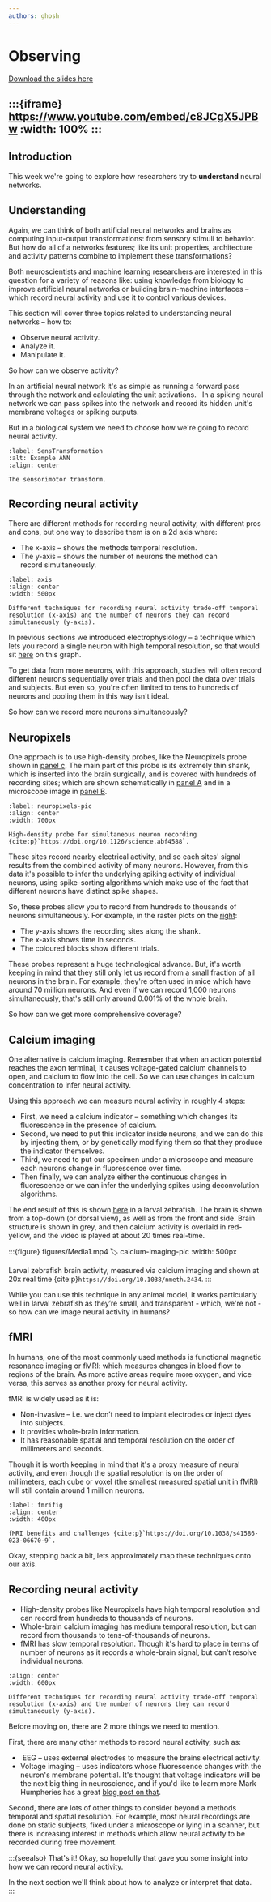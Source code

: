 ```yaml
---
authors: ghosh
---
```


# Observing

[Download the slides here](slides/W6-V0-observing.pptx)

:::{iframe} https://www.youtube.com/embed/c8JCgX5JPBw
:width: 100%
:::
---

## Introduction

This week we're going to explore how researchers try to **understand** neural networks. 

## Understanding

Again, we can think of both artificial neural networks and brains as computing input-output transformations: from sensory stimuli to behavior. But how do all of a networks features; like its unit properties, architecture and activity patterns combine to implement these transformations?

Both neuroscientists and machine learning researchers are interested in this question for a variety of reasons like: using knowledge from biology to improve artificial neural networks or building brain-machine interfaces – which record neural activity and use it to control various devices.

This section will cover three topics related to understanding neural networks – how to:
* Observe neural activity.
* Analyze it. 
* Manipulate it. 

So how can we observe activity?

In an artificial neural network it's as simple as running a forward pass through the network and calculating the unit activations.  
In a spiking neural network we can pass spikes into the network and record its hidden unit's membrane voltages or spiking outputs.

But in a biological system we need to choose how we're going to record neural activity.

```{figure} figures/sensorimotor.png
:label: SensTransformation
:alt: Example ANN
:align: center

The sensorimotor transform. 
```

## Recording neural activity

There are different methods for recording neural activity, with different pros and cons, but one way to describe them is on a 2d axis where: 

* The x-axis – shows the methods temporal resolution.
* The y-axis – shows the number of neurons the method can record simultaneously. 

```{figure} figures/observingPicture1.png
:label: axis
:align: center
:width: 500px

Different techniques for recording neural activity trade-off temporal resolution (x-axis) and the number of neurons they can record simultaneously (y-axis).
```

In previous sections we introduced electrophysiology – a technique which lets you record a single neuron with high temporal resolution, so that would sit [here](#axis) on this graph.  

To get data from more neurons, with this approach, studies will often record different neurons sequentially over trials and then pool the data over trials and subjects. But even so, you're often limited to tens to hundreds of neurons and pooling them in this way isn't ideal. 

So how can we record more neurons simultaneously? 

## Neuropixels

One approach is to use high-density probes, like the Neuropixels probe shown in [panel c](#neuropixels-pic). The main part of this probe is its extremely thin shank, which is inserted into the brain surgically, and is covered with hundreds of recording sites; which are shown schematically in [panel A](#neuropixels-pic) and in a microscope image in [panel B](#neuropixels-pic).

```{figure} figures/observingPicture2.png
:label: neuropixels-pic
:align: center
:width: 700px

High-density probe for simultaneous neuron recording {cite:p}`https://doi.org/10.1126/science.abf4588`.
```

These sites record nearby electrical activity, and so each sites' signal results from the combined activity of many neurons. However, from this data it's possible to infer the underlying spiking activity of individual neurons, using spike-sorting algorithms which make use of the fact that different neurons have distinct spike shapes. 

So, these probes allow you to record from hundreds to thousands of neurons simultaneously. For example, in the raster plots on the [right](#neuropixels-pic):

* The y-axis shows the recording sites along the shank.
* The x-axis shows time in seconds.
* The coloured blocks show different trials.

These probes represent a huge technological advance. But, it's worth keeping in mind that they still only let us record from a small fraction of all neurons in the brain. For example, they're often used in mice which have around 70 million neurons. And even if we can record 1,000 neurons simultaneously, that's still only around 0.001% of the whole brain.

So how can we get more comprehensive coverage? 

## Calcium imaging

One alternative is calcium imaging. Remember that when an action potential reaches the axon terminal, it causes voltage-gated calcium channels to open, and calcium to flow into the cell. So we can use changes in calcium concentration to infer neural activity. 

Using this approach we can measure neural activity in roughly 4 steps:

* First, we need a calcium indicator – something which changes its fluorescence in the presence of calcium.
* Second, we need to put this indicator inside neurons, and we can do this by injecting them, or by genetically modifying them so that they produce the indicator themselves. 
* Third, we need to put our specimen under a microscope and measure each neurons change in fluorescence over time.
* Then finally, we can analyze either the continuous changes in fluorescence or we can infer the underlying spikes using deconvolution algorithms.  

The end result of this is shown [here](#calcium-imaging-pic) in a larval zebrafish. The brain is shown from a top-down (or dorsal view), as well as from the front and side. Brain structure is shown in grey, and then calcium activity is overlaid in red-yellow, and the video is played at about 20 times real-time.

:::{figure} figures/Media1.mp4
:label: calcium-imaging-pic
:width: 500px

Larval zebrafish brain activity, measured via calcium imaging and shown at 20x real time {cite:p}`https://doi.org/10.1038/nmeth.2434`.
:::

While you can use this technique in any animal model, it works particularly well in larval zebrafish as they’re small, and transparent - which, we're not - so how can we image neural activity in humans?  

## fMRI

In humans, one of the most commonly used methods is functional magnetic resonance imaging or fMRI: which measures changes in blood flow to regions of the brain. As more active areas require more oxygen, and vice versa, this serves as another proxy for neural activity. 

fMRI is widely used as it is: 

* Non-invasive – i.e. we don’t need to implant electrodes or inject dyes into subjects.
* It provides whole-brain information.
* It has reasonable spatial and temporal resolution on the order of millimeters and seconds.  

Though it is worth keeping in mind that it's a proxy measure of neural activity, and even though the spatial resolution is on the order of millimeters, each cube or voxel (the smallest measured spatial unit in fMRI) will still contain around 1 million neurons.

```{figure} figures/observingPicture4.png
:label: fmrifig
:align: center
:width: 400px

fMRI benefits and challenges {cite:p}`https://doi.org/10.1038/s41586-023-06670-9`.
```
Okay, stepping back a bit, lets approximately map these techniques onto our axis.

## Recording neural activity

* High-density probes like Neuropixels have high temporal resolution and can record from hundreds to thousands of neurons.
* Whole-brain calcium imaging has medium temporal resolution, but can record from thousands to tens-of-thousands of neurons.
* fMRI has slow temporal resolution. Though it's hard to place in terms of number of neurons as it records a whole-brain signal, but can’t resolve individual neurons.

```{figure} figures/observingPicture5.png
:align: center
:width: 600px

Different techniques for recording neural activity trade-off temporal resolution (x-axis) and the number of neurons they can record simultaneously (y-axis).
```

Before moving on, there are 2 more things we need to mention.

First, there are many other methods to record neural activity, such as:

*  EEG – uses external electrodes to measure the brains electrical activity.
* Voltage imaging – uses indicators whose fluorescence changes with the neuron's membrane potential. It's thought that voltage indicators will be the next big thing in neuroscience, and if you'd like to learn more Mark Humpheries has a great [blog post on that](https://medium.com/the-spike/what-should-systems-neuroscience-do-next-voltage-imaging-9bfa5d6a4df9).

Second, there are lots of other things to consider beyond a methods temporal and spatial resolution. For example, most neural recordings are done on static subjects, fixed under a microscope or lying in a scanner, but there is increasing interest in methods which allow neural activity to be recorded during free movement.

:::{seealso} That's it!
Okay, so hopefully that gave you some insight into how we can record neural activity. 

In the next section we'll think about how to analyze or interpret that data.  
:::
